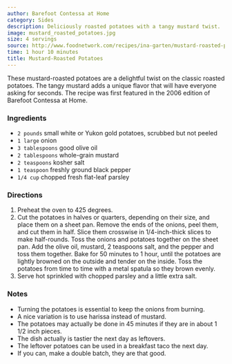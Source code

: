 ```yaml
---
author: Barefoot Contessa at Home
category: Sides
description: Deliciously roasted potatoes with a tangy mustard twist.
image: mustard_roasted_potatoes.jpg
size: 4 servings
source: http://www.foodnetwork.com/recipes/ina-garten/mustard-roasted-potatoes-recipe.html?oc=linkback
time: 1 hour 10 minutes
title: Mustard-Roasted Potatoes
---
```


These mustard-roasted potatoes are a delightful twist on the classic roasted potatoes. The tangy mustard adds a unique flavor that will have everyone asking for seconds. The recipe was first featured in the 2006 edition of Barefoot Contessa at Home.

### Ingredients

* `2 pounds` small white or Yukon gold potatoes, scrubbed but not peeled
* `1 large` onion
* `3 tablespoons` good olive oil
* `2 tablespoons` whole-grain mustard
* `2 teaspoons` kosher salt
* `1 teaspoon` freshly ground black pepper
* `1/4 cup` chopped fresh flat-leaf parsley

### Directions

1. Preheat the oven to 425 degrees.
2. Cut the potatoes in halves or quarters, depending on their size, and place them on a sheet pan. Remove the ends of the onions, peel them, and cut them in half. Slice them crosswise in 1/4-inch-thick slices to make half-rounds. Toss the onions and potatoes together on the sheet pan. Add the olive oil, mustard, 2 teaspoons salt, and the pepper and toss them together. Bake for 50 minutes to 1 hour, until the potatoes are lightly browned on the outside and tender on the inside. Toss the potatoes from time to time with a metal spatula so they brown evenly.
3. Serve hot sprinkled with chopped parsley and a little extra salt.

### Notes

* Turning the potatoes is essential to keep the onions from burning.
* A nice variation is to use harissa instead of mustard.
* The potatoes may actually be done in 45 minutes if they are in about 1 1/2 inch pieces.
* The dish actually is tastier the next day as leftovers.
* The leftover potatoes can be used in a breakfast taco the next day.
* If you can, make a double batch, they are that good.